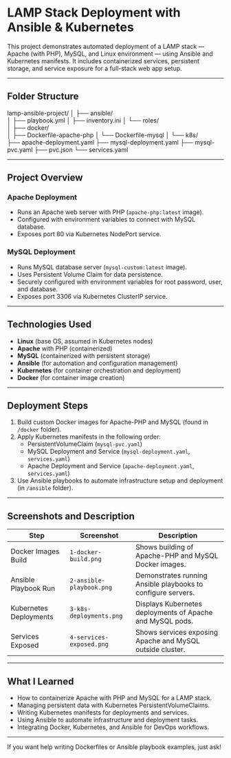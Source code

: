 # LAMP Stack Deployment with Ansible & Kubernetes

This project demonstrates automated deployment of a LAMP stack — Apache (with PHP), MySQL, and Linux environment — using Ansible and Kubernetes manifests. It includes containerized services, persistent storage, and service exposure for a full-stack web app setup.

---

## Folder Structure

lamp-ansible-project/
│
├── ansible/                  
│   ├── playbook.yml
│   ├── inventory.ini
│   └── roles/                
│
├── docker/                   
│   ├── Dockerfile-apache-php
│   └── Dockerfile-mysql
│
└── k8s/                      
    ├── apache-deployment.yaml
    ├── mysql-deployment.yaml
    ├── mysql-pvc.yaml
    ├── pvc.json
    └── services.yaml

---

## Project Overview

### Apache Deployment
- Runs an Apache web server with PHP (`apache-php:latest` image).
- Configured with environment variables to connect with MySQL database.
- Exposes port 80 via Kubernetes NodePort service.

### MySQL Deployment
- Runs MySQL database server (`mysql-custom:latest` image).
- Uses Persistent Volume Claim for data persistence.
- Securely configured with environment variables for root password, user, and database.
- Exposes port 3306 via Kubernetes ClusterIP service.

---

## Technologies Used

- **Linux** (base OS, assumed in Kubernetes nodes)
- **Apache** with PHP (containerized)
- **MySQL** (containerized with persistent storage)
- **Ansible** (for automation and configuration management)
- **Kubernetes** (for container orchestration and deployment)
- **Docker** (for container image creation)

---

## Deployment Steps

1. Build custom Docker images for Apache-PHP and MySQL (found in `/docker` folder).
2. Apply Kubernetes manifests in the following order:
    - PersistentVolumeClaim (`mysql-pvc.yaml`)
    - MySQL Deployment and Service (`mysql-deployment.yaml`, `services.yaml`)
    - Apache Deployment and Service (`apache-deployment.yaml`, `services.yaml`)
3. Use Ansible playbooks to automate infrastructure setup and deployment (in `/ansible` folder).

---

## Screenshots and Description

| Step                  | Screenshot                | Description                                         |
|-----------------------|---------------------------|-----------------------------------------------------|
| Docker Images Build   | `1-docker-build.png`       | Shows building of Apache-PHP and MySQL Docker images. |
| Ansible Playbook Run  | `2-ansible-playbook.png`   | Demonstrates running Ansible playbooks to configure servers. |
| Kubernetes Deployments| `3-k8s-deployments.png`    | Displays Kubernetes deployments of Apache and MySQL pods. |
| Services Exposed      | `4-services-exposed.png`   | Shows services exposing Apache and MySQL outside cluster. |

---

## What I Learned

- How to containerize Apache with PHP and MySQL for a LAMP stack.
- Managing persistent data with Kubernetes PersistentVolumeClaims.
- Writing Kubernetes manifests for deployments and services.
- Using Ansible to automate infrastructure and deployment tasks.
- Integrating Docker, Kubernetes, and Ansible for DevOps workflows.

---

If you want help writing Dockerfiles or Ansible playbook examples, just ask!

